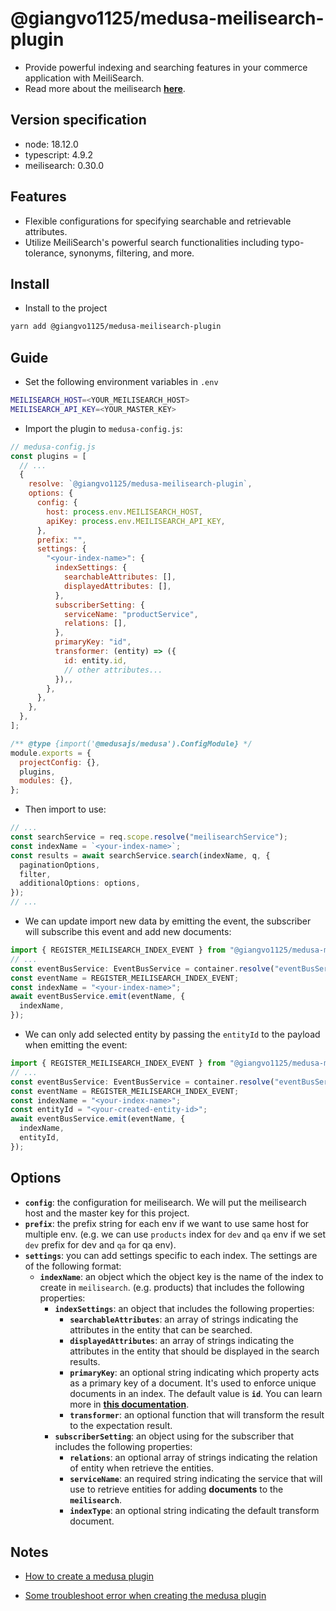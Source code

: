 # @giangvo1125/medusa-meilisearch-plugin

- Provide powerful indexing and searching features in your commerce application with MeiliSearch.
- Read more about the meilisearch [**here**](https://www.meilisearch.com/).

## Version specification

- node: 18.12.0
- typescript: 4.9.2
- meilisearch: 0.30.0

## Features

- Flexible configurations for specifying searchable and retrievable attributes.
- Utilize MeiliSearch's powerful search functionalities including typo-tolerance, synonyms, filtering, and more.

## Install

- Install to the project

```sh
yarn add @giangvo1125/medusa-meilisearch-plugin
```

## Guide

- Set the following environment variables in `.env`

```bash
MEILISEARCH_HOST=<YOUR_MEILISEARCH_HOST>
MEILISEARCH_API_KEY=<YOUR_MASTER_KEY>
```

- Import the plugin to `medusa-config.js`:

```js
// medusa-config.js
const plugins = [
  // ...
  {
    resolve: `@giangvo1125/medusa-meilisearch-plugin`,
    options: {
      config: {
        host: process.env.MEILISEARCH_HOST,
        apiKey: process.env.MEILISEARCH_API_KEY,
      },
      prefix: "",
      settings: {
        "<your-index-name>": {
          indexSettings: {
            searchableAttributes: [],
            displayedAttributes: [],
          },
          subscriberSetting: {
            serviceName: "productService",
            relations: [],
          },
          primaryKey: "id",
          transformer: (entity) => ({
            id: entity.id,
            // other attributes...
          }),,
        },
      },
    },
  },
];

/** @type {import('@medusajs/medusa').ConfigModule} */
module.exports = {
  projectConfig: {},
  plugins,
  modules: {},
};
```

- Then import to use:

```ts
// ...
const searchService = req.scope.resolve("meilisearchService");
const indexName = `<your-index-name>`;
const results = await searchService.search(indexName, q, {
  paginationOptions,
  filter,
  additionalOptions: options,
});
// ...
```

- We can update import new data by emitting the event, the subscriber will subscribe this event and add new documents:

```ts
import { REGISTER_MEILISEARCH_INDEX_EVENT } from "@giangvo1125/medusa-meilisearch-plugin";
// ...
const eventBusService: EventBusService = container.resolve("eventBusService");
const eventName = REGISTER_MEILISEARCH_INDEX_EVENT;
const indexName = "<your-index-name>";
await eventBusService.emit(eventName, {
  indexName,
});
```

- We can only add selected entity by passing the `entityId` to the payload when emitting the event:

```ts
import { REGISTER_MEILISEARCH_INDEX_EVENT } from "@giangvo1125/medusa-meilisearch-plugin";
// ...
const eventBusService: EventBusService = container.resolve("eventBusService");
const eventName = REGISTER_MEILISEARCH_INDEX_EVENT;
const indexName = "<your-index-name>";
const entityId = "<your-created-entity-id>";
await eventBusService.emit(eventName, {
  indexName,
  entityId,
});
```

## Options

- **`config`**: the configuration for meilisearch. We will put the meilisearch host and the master key for this project.
- **`prefix`**: the prefix string for each env if we want to use same host for multiple env. (e.g. we can use `products` index for `dev` and `qa` env if we set `dev` prefix for dev and `qa` for qa env).
- **`settings`**: you can add settings specific to each index. The settings are of the following format:
  - **`indexName`**: an object which the object key is the name of the index to create in `meilisearch`. (e.g. products) that includes the following properties:
    - **`indexSettings`**: an object that includes the following properties:
      - **`searchableAttributes`**: an array of strings indicating the attributes in the entity that can be searched.
      - **`displayedAttributes`**: an array of strings indicating the attributes in the entity that should be displayed in the search results.
      - **`primaryKey`**: an optional string indicating which property acts as a primary key of a document. It's used to enforce unique documents in an index. The default value is **`id`**. You can learn more in [**this documentation**](https://www.meilisearch.com/docs/learn/core_concepts/primary_key#primary-field).
      - **`transformer`**: an optional function that will transform the result to the expectation result.
    - **`subscriberSetting`**: an object using for the subscriber that includes the following properties:
      - **`relations`**: an optional array of strings indicating the relation of entity when retrieve the entities.
      - **`serviceName`**: an required string indicating the service that will use to retrieve entities for adding **documents** to the **`meilisearch`**.
      - **`indexType`**: an optional string indicating the default transform document.

## Notes

- [How to create a medusa plugin](https://docs.medusajs.com/development/plugins/create)

- [Some troubleshoot error when creating the medusa plugin](https://docs.medusajs.com/development/plugins/create#troubleshoot-errors)

